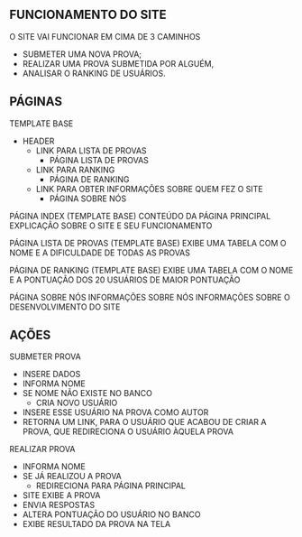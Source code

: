 ## FUNCIONAMENTO DO SITE

O SITE VAI FUNCIONAR EM CIMA DE 3 CAMINHOS

- SUBMETER UMA NOVA PROVA;
- REALIZAR UMA PROVA SUBMETIDA POR ALGUÉM,
- ANALISAR O RANKING DE USUÁRIOS.

## PÁGINAS

TEMPLATE BASE
  - HEADER
    - LINK PARA LISTA DE PROVAS
      - PÁGINA LISTA DE PROVAS
    - LINK PARA RANKING
      - PÁGINA DE RANKING
    - LINK PARA OBTER INFORMAÇÕES SOBRE QUEM FEZ O SITE
      - PÁGINA SOBRE NÓS

PÁGINA INDEX
  (TEMPLATE BASE)
  CONTEÚDO DA PÁGINA PRINCIPAL
    EXPLICAÇÃO SOBRE O SITE E SEU FUNCIONAMENTO

PÁGINA LISTA DE PROVAS
  (TEMPLATE BASE)
  EXIBE UMA TABELA COM O NOME E A DIFICULDADE DE TODAS AS PROVAS

PÁGINA DE RANKING
  (TEMPLATE BASE)
  EXIBE UMA TABELA COM O NOME E A PONTUAÇÃO DOS 20 USUÁRIOS DE MAIOR PONTUAÇÃO

PÁGINA SOBRE NÓS
  INFORMAÇÕES SOBRE NÓS
  INFORMAÇÕES SOBRE O DESENVOLVIMENTO DO SITE

## AÇÕES

SUBMETER PROVA
  - INSERE DADOS
  - INFORMA NOME
  - SE NOME NÃO EXISTE NO BANCO
    - CRIA NOVO USUÁRIO
  - INSERE ESSE USUÁRIO NA PROVA COMO AUTOR
  - RETORNA UM LINK, PARA O USUÁRIO QUE ACABOU DE CRIAR A PROVA, QUE REDIRECIONA O USUÁRIO ÀQUELA PROVA

REALIZAR PROVA
  - INFORMA NOME
  - SE JÁ REALIZOU A PROVA
    - REDIRECIONA PARA PÁGINA PRINCIPAL
  - SITE EXIBE A PROVA
  - ENVIA RESPOSTAS
  - ALTERA PONTUAÇÃO DO USUÁRIO NO BANCO
  - EXIBE RESULTADO DA PROVA NA TELA